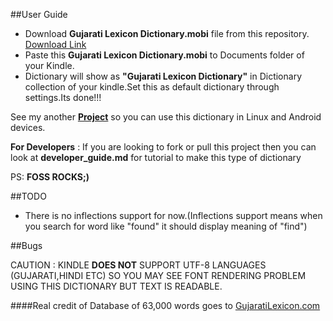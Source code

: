 ##User Guide

- Download **Gujarati Lexicon Dictionary.mobi** file from this repository. [Download Link](https://github.com/arpan-chavda/kindle_gujarati_dictionary/blob/master/Gujarati%20Lexicon%20Dictionary.mobi?raw=true)
- Paste this **Gujarati Lexicon Dictionary.mobi** to Documents folder of your Kindle.
- Dictionary will show as **"Gujarati Lexicon Dictionary"** in Dictionary collection of your kindle.Set this as default dictionary through settings.Its done!!!


See my another **[Project](https://github.com/codejar-lab/oguj-dict-pkg/)** so you can use this dictionary in Linux and Android devices. 

**For Developers** : If you are looking to fork or pull this project then you can look at **developer_guide.md** for tutorial to make this type of dictionary

PS: **FOSS ROCKS;)**

##TODO

- There is no inflections support for now.(Inflections support means when you search for word like "found" it should display meaning of "find")

##Bugs

CAUTION : KINDLE **DOES NOT** SUPPORT UTF-8 LANGUAGES (GUJARATI,HINDI ETC) SO YOU MAY SEE  FONT RENDERING PROBLEM USING THIS DICTIONARY BUT TEXT IS READABLE.

####Real credit of Database of 63,000 words goes to [GujaratiLexicon.com](http://www.gujaratilexicon.com)

